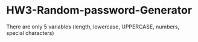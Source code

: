 # HW3-Random-password-Generator
There are only 5 variables (length, lowercase, UPPERCASE, numbers, special characters)
